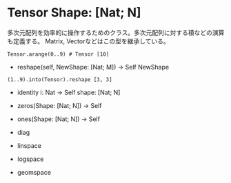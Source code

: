# Tensor Shape: [Nat; N]

  多次元配列を効率的に操作するためのクラス。多次元配列に対する積などの演算も定義する。
  Matrix, Vectorなどはこの型を継承している。

```erg
Tensor.arange(0..9) # Tensor [10]
```

* reshape(self, NewShape: [Nat; M]) -> Self NewShape

```erg
(1..9).into(Tensor).reshape [3, 3]
```

* identity i: Nat -> Self shape: [Nat; N]
* zeros(Shape: [Nat; N]) -> Self
* ones(Shape: [Nat; N]) -> Self

* diag

* linspace
* logspace
* geomspace
